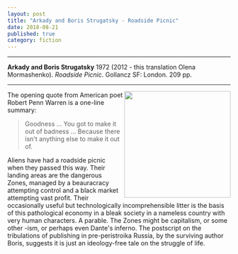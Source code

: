 ```yaml
---
layout: post
title: "Arkady and Boris Strugatsky - Roadside Picnic"
date: 2018-08-21
published: true
category: fiction
---
```



***
<b>Arkady and Boris Strugatsky</b> 1972 (2012 - this translation Olena Mormashenko). _Roadside Picnic_. Gollancz SF: London. 209 pp.

***

<img align="right" width="240" src="https://librariesaustralia.nla.gov.au/search/coverart?isbns=9780575093133%7C0575093137%7C0575093137%7C9780575093133&cc=enk&size=medium" alt="">  The opening quote from American poet Robert Penn Warren is a one-line summary:
> Goodness ... You got to make it out of badness ... Because there isn't anything else to make it out of.  

Aliens have had a roadside picnic when they passed this way.  Their landing areas are the dangerous Zones, managed by a beauracracy attempting control and a black market attempting vast profit. Their occasionally useful but technologically incomprehensible litter is the basis of this pathological economy in a bleak society in a nameless country with very human characters.  A parable.  The Zones might be capitalism, or some other -ism, or perhaps even Dante's inferno.  The postscript on the tribulations of publishing in pre-peristroika Russia, by the surviving author Boris, suggests it is just an ideology-free tale on the struggle of life. 
